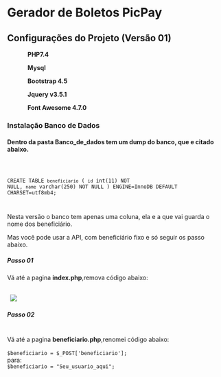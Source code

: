 # Gerador de Boletos PicPay
<h2>Configurações do Projeto (Versão 01)</h2>
<ul>
<ol><b>PHP7.4</b></ol>
<ol><b>Mysql</b></ol>
<ol><b>Bootstrap 4.5</b></ol>
<ol><b>Jquery v3.5.1</b></ol>
<ol><b>Font Awesome 4.7.0</b></ol>
</ul>
<h3>Instalação Banco de Dados</h3>
<h4>Dentro da pasta Banco_de_dados tem um dump do banco, que e citado abaixo.</h4>
<code>

CREATE TABLE `beneficiario` (
  `id` int(11) NOT NULL,
  `name` varchar(250) NOT NULL
) ENGINE=InnoDB DEFAULT CHARSET=utf8mb4;


</code>

<p>Nesta versão o banco tem apenas uma coluna, ela e a que  vai guarda o nome dos beneficiário.</p>

<p>Mas você pode usar a API, com beneficiário fixo e só seguir os passo abaixo.</p>

<h5>Passo 01</h5>
Vá até a pagina <b>index.php</b>,remova código abaixo:
<br>
<br>
<code>
 <img src="https://uploaddeimagens.com.br/images/002/905/683/full/01.png" widht='150px'>
</code>
<h5>Passo 02</h5>
<br>
Vá até a pagina <b>beneficiario.php</b>,renomei código abaixo:
<br>
<br>
<code>$beneficiario = $_POST['beneficiario'];</code>
<br>
para:
<br>
<code>$beneficiario = "Seu_usuario_aqui";</code>
